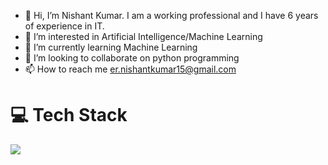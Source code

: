 - 👋 Hi, I’m Nishant Kumar. I am a working professional and I have 6 years of experience in IT.
- 👀 I’m interested in Artificial Intelligence/Machine Learning
- 🌱 I’m currently learning Machine Learning
- 💞️ I’m looking to collaborate on python programming
- 📫 How to reach me er.nishantkumar15@gmail.com 

<!---
nishantkumar4/nishantkumar4 is a ✨ special ✨ repository because its `README.md` (this file) appears on your GitHub profile.
You can click the Preview link to take a look at your changes.
--->
<h1>💻 Tech Stack</h1>
<img src="https://github.com/abranhe/programming-languages-logos/raw/master/src/javascript/javascript.svg">
